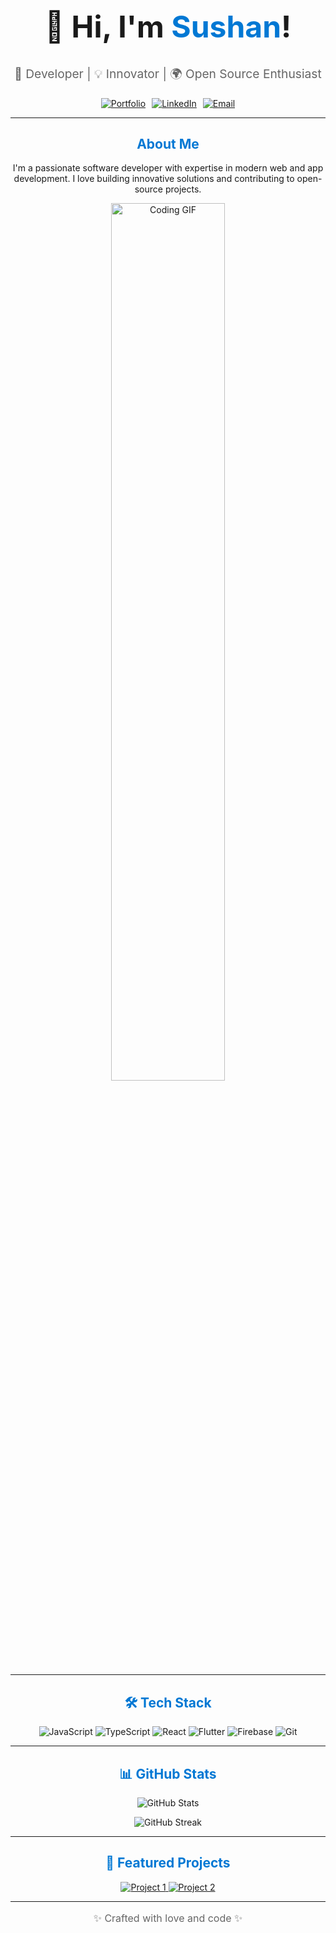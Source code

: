 <div align="center">
  <h1 style="font-size: 3rem;">👋 Hi, I'm <span style="color: #0078D4;">Sushan</span>!</h1>
  <p style="font-size: 1.2rem; color: #666;">
    🚀 Developer | 💡 Innovator | 🌍 Open Source Enthusiast
  </p>

  <div style="display: flex; justify-content: center; gap: 10px;">
    <a href="https://your-portfolio.com" target="_blank">
      <img src="https://img.shields.io/badge/Portfolio-0078D4?style=for-the-badge&logo=google-chrome&logoColor=white" alt="Portfolio" style="transition: transform 0.3s;" onmouseover="this.style.transform='scale(1.1)'" onmouseout="this.style.transform='scale(1)'"/>
    </a>
    <a href="https://www.linkedin.com/in/yourprofile/" target="_blank">
      <img src="https://img.shields.io/badge/LinkedIn-0A66C2?style=for-the-badge&logo=linkedin&logoColor=white" alt="LinkedIn" style="transition: transform 0.3s;" onmouseover="this.style.transform='scale(1.1)'" onmouseout="this.style.transform='scale(1)'"/>
    </a>
    <a href="mailto:your.email@example.com">
      <img src="https://img.shields.io/badge/Email-D14836?style=for-the-badge&logo=gmail&logoColor=white" alt="Email" style="transition: transform 0.3s;" onmouseover="this.style.transform='scale(1.1)'" onmouseout="this.style.transform='scale(1)'"/>
    </a>
  </div>
</div>

---

<div align="center">
  <h2 style="color: #0078D4;">About Me</h2>
  <p>
    I'm a passionate software developer with expertise in modern web and app development.
    I love building innovative solutions and contributing to open-source projects.
  </p>
  <img src="https://user-images.githubusercontent.com/placeholder.gif" alt="Coding GIF" style="width: 60%; border-radius: 10px; transition: transform 0.3s;" onmouseover="this.style.transform='scale(1.1)'" onmouseout="this.style.transform='scale(1)'"/>
</div>

---

<div align="center">
  <h2 style="color: #0078D4;">🛠️ Tech Stack</h2>
  <p>
    <img src="https://img.shields.io/badge/JavaScript-F7DF1E?style=for-the-badge&logo=javascript&logoColor=black" alt="JavaScript" style="transition: transform 0.3s;" onmouseover="this.style.transform='scale(1.1)'" onmouseout="this.style.transform='scale(1)'"/>
    <img src="https://img.shields.io/badge/TypeScript-3178C6?style=for-the-badge&logo=typescript&logoColor=white" alt="TypeScript" style="transition: transform 0.3s;" onmouseover="this.style.transform='scale(1.1)'" onmouseout="this.style.transform='scale(1)'"/>
    <img src="https://img.shields.io/badge/React-20232A?style=for-the-badge&logo=react&logoColor=61DAFB" alt="React" style="transition: transform 0.3s;" onmouseover="this.style.transform='scale(1.1)'" onmouseout="this.style.transform='scale(1)'"/>
    <img src="https://img.shields.io/badge/Flutter-02569B?style=for-the-badge&logo=flutter&logoColor=white" alt="Flutter" style="transition: transform 0.3s;" onmouseover="this.style.transform='scale(1.1)'" onmouseout="this.style.transform='scale(1)'"/>
    <img src="https://img.shields.io/badge/Firebase-FFCA28?style=for-the-badge&logo=firebase&logoColor=black" alt="Firebase" style="transition: transform 0.3s;" onmouseover="this.style.transform='scale(1.1)'" onmouseout="this.style.transform='scale(1)'"/>
    <img src="https://img.shields.io/badge/Git-F05032?style=for-the-badge&logo=git&logoColor=white" alt="Git" style="transition: transform 0.3s;" onmouseover="this.style.transform='scale(1.1)'" onmouseout="this.style.transform='scale(1)'"/>
  </p>
</div>

---

<div align="center">
  <h2 style="color: #0078D4;">📊 GitHub Stats</h2>
  <p>
    <img src="https://github-readme-stats.vercel.app/api?username=upsushan&show_icons=true&theme=radical" alt="GitHub Stats" style="transition: transform 0.3s;" onmouseover="this.style.transform='scale(1.1)'" onmouseout="this.style.transform='scale(1)'"/>
  </p>
  <p>
    <img src="https://github-readme-streak-stats.herokuapp.com/?user=yourusername&theme=radical" alt="GitHub Streak" style="transition: transform 0.3s;" onmouseover="this.style.transform='scale(1.1)'" onmouseout="this.style.transform='scale(1)'"/>
  </p>
</div>

---

<div align="center">
  <h2 style="color: #0078D4;">🌟 Featured Projects</h2>
  <p>
    <a href="https://github.com/yourusername/project1" target="_blank">
      <img src="https://github-readme-stats.vercel.app/api/pin/?username=yourusername&repo=project1&theme=radical" alt="Project 1" style="transition: transform 0.3s;" onmouseover="this.style.transform='scale(1.1)'" onmouseout="this.style.transform='scale(1)'"/>
    </a>
    <a href="https://github.com/yourusername/project2" target="_blank">
      <img src="https://github-readme-stats.vercel.app/api/pin/?username=yourusername&repo=project2&theme=radical" alt="Project 2" style="transition: transform 0.3s;" onmouseover="this.style.transform='scale(1.1)'" onmouseout="this.style.transform='scale(1)'"/>
    </a>
  </p>
</div>

---

<div align="center">
  <p style="font-size: 1rem; color: #666;">✨ Crafted with love and code ✨</p>
</div>
